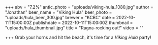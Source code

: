 +++
abv = "7.2%"
antic_photo = "uploads/viking-hula_1080.jpg"
author = "Jonathan"
beer_name = "Viking Hula"
beer_photo = "uploads/hula_beer_300.jpg"
brewer = "KCBC"
date = 2022-10-11T15:00:00Z
publishdate = 2022-10-11T15:00:00Z
thumbnail = "uploads/hula_thumbnail.jpg"
title = "Ragna-rocking out!"
video = ""

+++
Grab your horns and hit the beach, it's time for a _Viking Hula_ party!